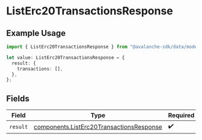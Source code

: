 # ListErc20TransactionsResponse

## Example Usage

```typescript
import { ListErc20TransactionsResponse } from "@avalanche-sdk/data/models/operations";

let value: ListErc20TransactionsResponse = {
  result: {
    transactions: [],
  },
};
```

## Fields

| Field                                                                                                | Type                                                                                                 | Required                                                                                             | Description                                                                                          |
| ---------------------------------------------------------------------------------------------------- | ---------------------------------------------------------------------------------------------------- | ---------------------------------------------------------------------------------------------------- | ---------------------------------------------------------------------------------------------------- |
| `result`                                                                                             | [components.ListErc20TransactionsResponse](../../models/components/listerc20transactionsresponse.md) | :heavy_check_mark:                                                                                   | N/A                                                                                                  |